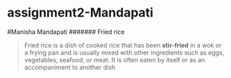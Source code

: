 # assignment2-Mandapati
#Manisha Mandapati
####### Fried rice
>Fried rice is a dish of cooked rice that has been **stir-fried** in a wok or a frying pan and is usually mixed with other ingredients such as eggs, vegetables, seafood, or meat. It is often eaten by itself or as an accompaniment to another dish